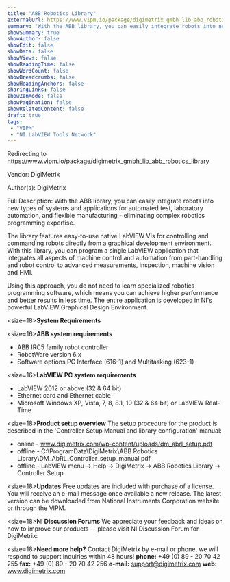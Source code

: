 ```yaml
---
title: "ABB Robotics Library"
externalUrl: https://www.vipm.io/package/digimetrix_gmbh_lib_abb_robotics_library
summary: "With the ABB library, you can easily integrate robots into new types of systems and applications for automated test, laboratory automation, and flexible manufacturing - eliminating complex robotics programming expertise."
showSummary: true
showAuthor: false
showEdit: false
showData: false
showViews: false
showReadingTime: false
showWordCount: false
showBreadcrumbs: false
showHeadingAnchors: false
sharingLinks: false
showZenMode: false
showPagination: false
showRelatedContent: false
draft: true
tags:
 - "VIPM"
 - "NI LabVIEW Tools Network"
---
```


Redirecting to https://www.vipm.io/package/digimetrix_gmbh_lib_abb_robotics_library

Vendor: DigiMetrix

Author(s): DigiMetrix
 
Full Description:
With the ABB library, you can easily integrate robots into new types of systems and applications for automated test, laboratory automation, and flexible manufacturing - eliminating complex robotics programming expertise. 

The library features easy-to-use native LabVIEW VIs for controlling and commanding robots directly from a graphical development environment. With this library, you can program a single LabVIEW application that integrates all aspects of machine control and automation from part-handling and robot control to advanced measurements, inspection, machine vision and HMI. 

Using this approach, you do not need to learn specialized robotics programming software, which means you can achieve higher performance and better results in less time. The entire application is developed in NI's powerful LabVIEW Graphical Design Environment.

<size=18>**System Requirements**</size>

<size=16>**ABB system requirements**</size>
 - 	ABB IRC5 family robot controller
 - 	RobotWare version 6.x
 - 	Software options PC Interface (616-1) and Multitasking (623-1)

<size=16>**LabVIEW PC system requirements**</size>
 - 	LabVIEW 2012 or above (32 & 64 bit)
 - 	Ethernet card and Ethernet cable
 - 	Microsoft Windows XP, Vista, 7, 8, 8.1, 10 (32 & 64 bit) or LabVIEW Real-Time

<size=18>**Product setup overview**</size>
The setup procedure for the product is described in the 'Controller Setup Manual and library configuration' manual:
 - 	online - www.digimetrix.com/wp-content/uploads/dm_abrl_setup.pdf
 - 	offline - C:\\ProgramData\\DigiMetrix\\ABB Robotics Library\\DM_AbRL_Controller_setup_manual.pdf
 - 	offline - LabVIEW menu -> Help -> DigiMetrix -> ABB Robotics Library -> Controller Setup

<size=18>**Updates**</size>
Free updates are included with purchase of a license. You will receive an e-mail message once available a new release.
The latest version can be downloaded from National Instruments Corporation website or through the VIPM.

<size=18>**NI Discussion Forums**</size>
We appreciate your feedback and ideas on how to improve our products -- please visit NI Discussion Forum for DigiMetrix:

<size=18>**Need more help?**</size>
Contact DigiMetrix by e-mail or phone, we will respond to support inquiries within 48 hours!
**phone:**  +49 (0) 89 - 20 70 42 255
**fax:**      +49 (0) 89 - 20 70 42 256
**e-mail:**  support@digimetrix.com
**web:**     www.digimetrix.com